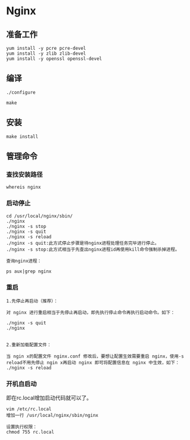 # Nginx

## 准备工作

```
yum install -y pcre pcre-devel
yum install -y zlib zlib-devel
yum install -y openssl openssl-devel
```


## 编译



```
./configure
```



```
make
```

## 安装

```
make install
```

## 管理命令
### 查找安装路径

```
whereis nginx
```
### 启动停止

```
cd /usr/local/nginx/sbin/
./nginx 
./nginx -s stop
./nginx -s quit
./nginx -s reload
./nginx -s quit:此方式停止步骤是待nginx进程处理任务完毕进行停止。
./nginx -s stop:此方式相当于先查出nginx进程id再使用kill命令强制杀掉进程。

查询nginx进程：

ps aux|grep nginx
```


### 重启

```
1.先停止再启动（推荐）：

对 nginx 进行重启相当于先停止再启动，即先执行停止命令再执行启动命令。如下：

./nginx -s quit
./nginx


2.重新加载配置文件：

当 ngin x的配置文件 nginx.conf 修改后，要想让配置生效需要重启 nginx，使用-s reload不用先停止 ngin x再启动 nginx 即可将配置信息在 nginx 中生效，如下：
./nginx -s reload
```


### 开机自启动


即在rc.local增加启动代码就可以了。

```
vim /etc/rc.local
增加一行 /usr/local/nginx/sbin/nginx

设置执行权限：
chmod 755 rc.local
```


